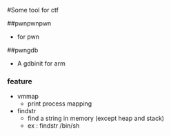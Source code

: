 #Some tool for ctf

##pwnpwnpwn
+ for pwn

##pwngdb
+ A gdbinit for arm

### feature
+ vmmap
  + print process mapping
+ findstr
  + find a string in memory (except heap and stack)
  + ex : findstr /bin/sh
